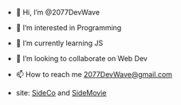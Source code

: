 - 👋 Hi, I’m @2077DevWave
- 👀 I’m interested in Programming
- 🌱 I’m currently learning JS
- 💞️ I’m looking to collaborate on Web Dev
- 📫 How to reach me 2077DevWave@gmail.com

- site: [SideCo](https://sideco.ir)   and   [SideMovie](https://sidemovie.ir)
<!---
2077DevWave/2077DevWave is a ✨ special ✨ repository because its `README.md` (this file) appears on your GitHub profile.
You can click the Preview link to take a look at your changes.
--->
